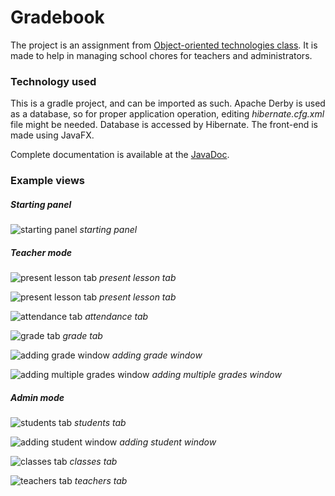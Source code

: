 # Gradebook

The project is an assignment from [Object-oriented technologies class](https://syllabuskrk.agh.edu.pl/2017-2018/pl/magnesite/study_plans/stacjonarne-informatyka/module/iin-1-507-s-zimowy-technologie-obiektowe-2). It is made to help in managing school chores for teachers and administrators.

### Technology used

This is a gradle project, and can be imported as such. Apache Derby is used as a database, so for proper application operation, editing *hibernate.cfg.xml* file might be needed. Database is accessed by Hibernate. The front-end is made using JavaFX.

Complete documentation is available at the [JavaDoc](https://kamsza.github.io/gradebook/).

### Example views
##### Starting panel
![starting panel](https://github.com/kamsza/gradebook/blob/images/1.PNG)
*starting panel*


##### Teacher mode

![present lesson tab](https://github.com/kamsza/gradebook/blob/images/2.PNG)
*present lesson tab*

![present lesson tab](https://github.com/kamsza/gradebook/blob/images/3.PNG)
*present lesson tab*

![attendance tab](https://github.com/kamsza/gradebook/blob/images/4.PNG)
*attendance tab*

![grade tab](https://github.com/kamsza/gradebook/blob/images/6.PNG)
*grade tab*

![adding grade window](https://github.com/kamsza/gradebook/blob/images/5.PNG)
*adding grade window*

![adding multiple grades window](https://github.com/kamsza/gradebook/blob/images/7.PNG)
*adding multiple grades window*

##### Admin mode

![students tab](https://github.com/kamsza/gradebook/blob/images/8.PNG)
*students tab*

![adding student window](https://github.com/kamsza/gradebook/blob/images/11.PNG)
*adding student window*

![classes tab](https://github.com/kamsza/gradebook/blob/images/9.PNG)
*classes tab*

![teachers tab](https://github.com/kamsza/gradebook/blob/images/10.PNG)
*teachers tab*
